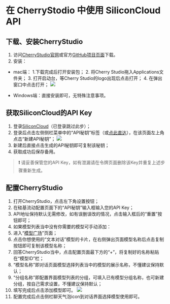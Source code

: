 # 在 CherryStodio 中使用 SiliconCloud API

## 下载、安装CherryStudio

1. 访问[CherryStudio官网](https://cherry-ai.com)或官方[GitHub项目页面](https://github.com/kangfenmao/cherry-studio)下载。
2. 安装：
  - mac端：
     1.下载完成后打开安装包；
     2. 将Cherry Studio拖入Applications文件夹；
      3. 打开启动台，等Cherry Studio的logo出现后点击打开；
     4. 在弹出窗口中点击打开；
     ![](/images/cherry-sf-mac.png)
  
  - Windows端：直接安装即可，无特殊注意事项。

## 获取SiliconCloud的API Key

1. 登录[SiliconCloud](https://account.siliconflow.cn/login)（已登录跳过此步）；
2. 登录后点击左侧侧栏菜单中的“API秘钥”标签（或[点此直达](https://cloud.siliconflow.cn/account/ak)），在该页面左上角点击“新建API秘钥”；
![](/images/cherry-sf-1.png)
3. 新建后直接点击生成的API秘钥即可复制该秘钥；
4. 获取成功后保存备用。

> **❗️** 请妥善保管您的API Key，如有泄漏请在令牌页面删除该Key并重复上述步骤重新生成。

## 配置CherryStudio

1. 打开CherryStudio，点击左下角设置按钮；
2. 在硅基流动配置页面下的“API秘钥”输入框输入您的API Key；
3. API地址保持默认无需修改，如有误删误改的情况，点击输入框后的“重置”按钮即可；
4. 如果模型列表当中没有你需要的模型可手动添加：
  1. 进入“[模型广场](https://cloud.siliconflow.cn/models)”页面；
  2. 点击你想使用的“文本对话”模型的卡片，在右侧弹出页面模型名称后点击复制按钮即可复制该模型名称；
  3. 回答CherryStudio当中，点击配置页面最下方的“+”，将复制好的名称粘贴在“模型ID”栏；
  4. “模型名称”即对话页面模型选择列表当中的模型的展示名称，不懂建议保持默认；
  5. “分组名称”即配置界面模型列表的分组，可填入已有模型分组名称，也可新建分组，按自己需求设置，不懂建议保持默认；
  6. 填写完成后点击添加模型即可。
  ![](/images/cherry-sf-2.png)
5. 配置完成后点击侧栏聊天气泡icon到对话界面选择模型使用即可。